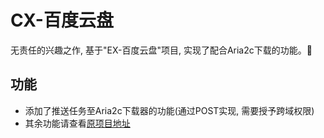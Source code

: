 # CX-百度云盘
无责任的兴趣之作, 基于"EX-百度云盘"项目, 实现了配合Aria2c下载的功能。:star2:
## 功能
- 添加了推送任务至Aria2c下载器的功能(通过POST实现, 需要授予跨域权限)
- 其余功能请查看[原项目地址](https://github.com/gxvv/ex-baiduyunpan/)
